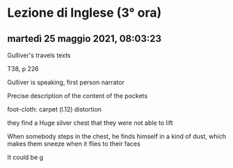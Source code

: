 # Lezione di Inglese (3° ora)

## martedì 25 maggio 2021, 08:03:23

Gulliver's travels texts

T38, p 226

Gulliver is speaking, first person narrator

Precise description of the content of the pockets

foot-cloth: carpet (l.12)   distortion

they find a Huge silver chest that they were not able to lift

When somebody steps in the chest, he finds himself in a kind of dust, which makes them sneeze when it flies to their faces

It could be g
<!--stackedit_data:
eyJoaXN0b3J5IjpbMjAyNzI3NzA1OSwtMjE1MjM1MjQ5LDEzNT
MyNzk3NTRdfQ==
-->